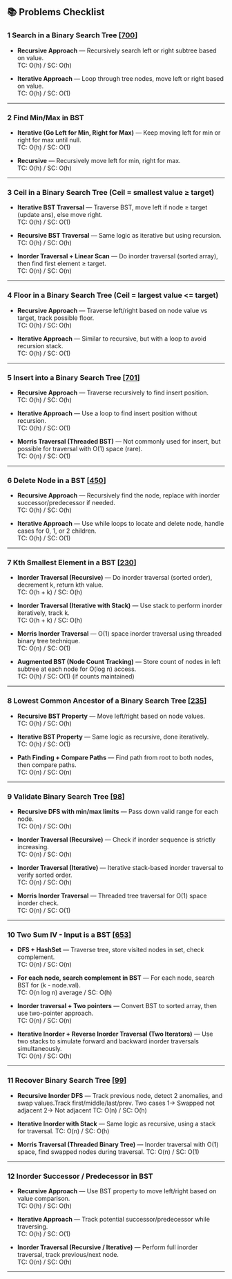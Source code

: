 ## 📚  Problems Checklist

### 1 Search in a Binary Search Tree [[700](https://leetcode.com/problems/search-in-a-binary-search-tree/description/)]

-  **Recursive Approach** — Recursively search left or right subtree based on value.  
   TC: O(h) / SC: O(h)

-  **Iterative Approach** — Loop through tree nodes, move left or right based on value.  
   TC: O(h) / SC: O(1)

---
### 2 Find Min/Max in BST

-  **Iterative (Go Left for Min, Right for Max)** — Keep moving left for min or right for max until null.  
   TC: O(h) / SC: O(1)

-  **Recursive** — Recursively move left for min, right for max.  
   TC: O(h) / SC: O(h)

---
### 3 Ceil in a Binary Search Tree (Ceil = smallest value ≥ target)

-  **Iterative BST Traversal** — Traverse BST, move left if node ≥ target (update ans), else move right.  
   TC: O(h) / SC: O(1)

-  **Recursive BST Traversal** — Same logic as iterative but using recursion.  
   TC: O(h) / SC: O(h)

-  **Inorder Traversal + Linear Scan** — Do inorder traversal (sorted array), then find first element ≥ target.  
   TC: O(n) / SC: O(n)

---
### 4 Floor in a Binary Search Tree (Ceil = largest value <= target)

-  **Recursive Approach** — Traverse left/right based on node value vs target, track possible floor.  
   TC: O(h) / SC: O(h)

-  **Iterative Approach** — Similar to recursive, but with a loop to avoid recursion stack.  
   TC: O(h) / SC: O(1)

---
### 5 Insert into a Binary Search Tree [[701](https://leetcode.com/problems/insert-into-a-binary-search-tree/description/)]

-  **Recursive Approach** — Traverse recursively to find insert position.  
   TC: O(h) / SC: O(h)

-  **Iterative Approach** — Use a loop to find insert position without recursion.  
   TC: O(h) / SC: O(1)

-  **Morris Traversal (Threaded BST)** — Not commonly used for insert, but possible for traversal with O(1) space (rare).  
   TC: O(n) / SC: O(1)

---
### 6 Delete Node in a BST [[450](https://leetcode.com/problems/delete-node-in-a-bst/description/)]

-  **Recursive Approach** — Recursively find the node, replace with inorder successor/predecessor if needed.  
   TC: O(h) / SC: O(h)

-  **Iterative Approach** — Use while loops to locate and delete node, handle cases for 0, 1, or 2 children.  
   TC: O(h) / SC: O(1)

---
### 7 Kth Smallest Element in a BST [[230](https://leetcode.com/problems/kth-smallest-element-in-a-bst/description/)]

-  **Inorder Traversal (Recursive)** — Do inorder traversal (sorted order), decrement k, return kth value.  
   TC: O(h + k) / SC: O(h)

-  **Inorder Traversal (Iterative with Stack)** — Use stack to perform inorder iteratively, track k.  
   TC: O(h + k) / SC: O(h)

-  **Morris Inorder Traversal** — O(1) space inorder traversal using threaded binary tree technique.  
   TC: O(n) / SC: O(1)

-  **Augmented BST (Node Count Tracking)** — Store count of nodes in left subtree at each node for O(log n) access.  
   TC: O(h) / SC: O(1) (if counts maintained)

---

### 8 Lowest Common Ancestor of a Binary Search Tree [[235](https://leetcode.com/problems/lowest-common-ancestor-of-a-binary-search-tree/description/)]

-  **Recursive BST Property** — Move left/right based on node values.  
   TC: O(h) / SC: O(h)

-  **Iterative BST Property** — Same logic as recursive, done iteratively.  
   TC: O(h) / SC: O(1)

-  **Path Finding + Compare Paths** — Find path from root to both nodes, then compare paths.  
   TC: O(n) / SC: O(n)

---
### 9 Validate Binary Search Tree [[98](https://leetcode.com/problems/validate-binary-search-tree/description/)]

-  **Recursive DFS with min/max limits** — Pass down valid range for each node.  
   TC: O(n) / SC: O(h)

-  **Inorder Traversal (Recursive)** — Check if inorder sequence is strictly increasing.  
   TC: O(n) / SC: O(h)

-  **Inorder Traversal (Iterative)** — Iterative stack-based inorder traversal to verify sorted order.  
   TC: O(n) / SC: O(h)

-  **Morris Inorder Traversal** — Threaded tree traversal for O(1) space inorder check.  
   TC: O(n) / SC: O(1)

---

### 10 Two Sum IV - Input is a BST [[653](https://leetcode.com/problems/two-sum-iv-input-is-a-bst/description/)]

-  **DFS + HashSet** — Traverse tree, store visited nodes in set, check complement.  
   TC: O(n) / SC: O(n)

-  **For each node, search complement in BST** — For each node, search BST for (k - node.val).  
   TC: O(n log n) average / SC: O(h)

-  **Inorder traversal + Two pointers** — Convert BST to sorted array, then use two-pointer approach.  
   TC: O(n) / SC: O(n)

-  **Iterative Inorder + Reverse Inorder Traversal (Two Iterators)** — Use two stacks to simulate forward and backward inorder traversals simultaneously.  
   TC: O(n) / SC: O(h)

---

### 11 Recover Binary Search Tree [[99](https://leetcode.com/problems/recover-binary-search-tree/description/)]
-  **Recursive Inorder DFS** — Track previous node, detect 2 anomalies, and swap values.Track first/middle/last/prev. Two cases 1-> Swapped not adjacent 2-> Not adjacent
TC: O(n) / SC: O(h)

-  **Iterative Inorder with Stack** — Same logic as recursive, using a stack for traversal.
TC: O(n) / SC: O(h)


-  **Morris Traversal (Threaded Binary Tree)** — Inorder traversal with O(1) space, find swapped nodes during traversal.
TC: O(n) / SC: O(1)
---

### 12 Inorder Successor / Predecessor in BST

-  **Recursive Approach** — Use BST property to move left/right based on value comparison.  
   TC: O(h) / SC: O(h)

-  **Iterative Approach** — Track potential successor/predecessor while traversing.  
   TC: O(h) / SC: O(1)

-  **Inorder Traversal (Recursive / Iterative)** — Perform full inorder traversal, track previous/next node.  
   TC: O(n) / SC: O(h)

---
